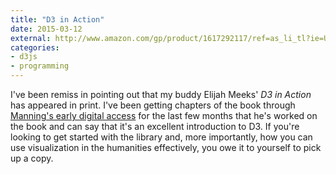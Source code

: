 ```yaml
---
title: "D3 in Action"
date: 2015-03-12
external: http://www.amazon.com/gp/product/1617292117/ref=as_li_tl?ie=UTF8&camp=1789&creative=390957&creativeASIN=1617292117&linkCode=as2&tag=jasohepp-20&linkId=UPYJDONHLQPWO2DM
categories:
- d3js
- programming
---
```


I've been remiss in pointing out that my buddy Elijah Meeks' *D3 in
Action* has appeared in print. I've been getting chapters of the book
through [Manning's early digital access](http://manning.com/about/meap)
for the last few months that he's worked on the book and can say that
it's an excellent introduction to D3. If you're looking to get started
with the library and, more importantly, how you can use visualization in
the humanities effectively, you owe it to yourself to pick up a copy.
